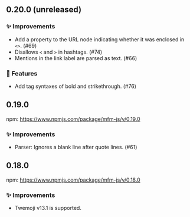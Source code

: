 <!--
## 0.x.x (unreleased)

### :sparkles: Improvements

### :gem: Features

### :bug: Bugfixes

-->

## 0.20.0 (unreleased)

### :sparkles: Improvements
- Add a property to the URL node indicating whether it was enclosed in `<>`. (#69)
- Disallows `<` and `>` in hashtags. (#74)
- Mentions in the link label are parsed as text. (#66)

### :gem: Features
- Add tag syntaxes of bold and strikethrough. (#76)

## 0.19.0

npm: https://www.npmjs.com/package/mfm-js/v/0.19.0

### :sparkles: Improvements
- Parser: Ignores a blank line after quote lines. (#61)

## 0.18.0

npm: https://www.npmjs.com/package/mfm-js/v/0.18.0

### :sparkles: Improvements
- Twemoji v13.1 is supported.
